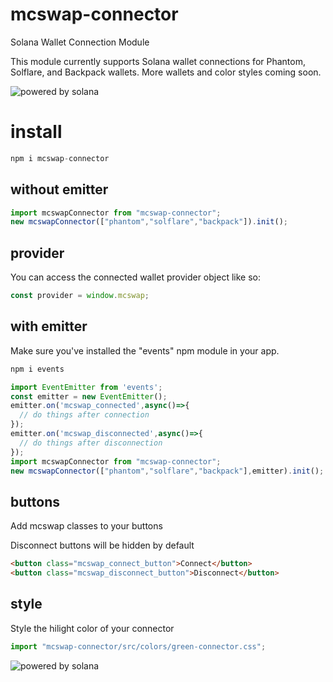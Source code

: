 # mcswap-connector
Solana Wallet Connection Module 

This module currently supports Solana wallet connections for Phantom, Solflare, and Backpack wallets. More wallets and color styles coming soon.

![powered by solana](https://cd6na2lma222gpigviqcpr5n7uewgxd7uhockofelflsuaop7oiq.arweave.net/EPzQaWwGtaM9BqogJ8et_QljXH-h3CU4pFlXKgHP-5E)


# install
```javascript
npm i mcswap-connector
```

## without emitter
```javascript
import mcswapConnector from "mcswap-connector";
new mcswapConnector(["phantom","solflare","backpack"]).init();
```

## provider 
You can access the connected wallet provider object like so:
```javascript
const provider = window.mcswap;
```

## with emitter
Make sure you've installed the "events" npm module in your app.
```html
npm i events
```
```javascript
import EventEmitter from 'events';
const emitter = new EventEmitter();
emitter.on('mcswap_connected',async()=>{
  // do things after connection
});
emitter.on('mcswap_disconnected',async()=>{
  // do things after disconnection
});
import mcswapConnector from "mcswap-connector";
new mcswapConnector(["phantom","solflare","backpack"],emitter).init();
```

## buttons
Add mcswap classes to your buttons

Disconnect buttons will be hidden by default
```html
<button class="mcswap_connect_button">Connect</button>
<button class="mcswap_disconnect_button">Disconnect</button>
```

## style
Style the hilight color of your connector
```javascript
import "mcswap-connector/src/colors/green-connector.css";
```

![powered by solana](https://repository-images.githubusercontent.com/950157346/f62f9fc6-4e8e-49a4-8992-f454334de865)